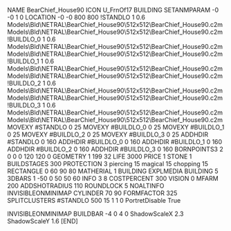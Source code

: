 NAME BearChief_House90
ICON U_FrnOf17
BUILDING
SETANMPARAM -0 -0 1 0
LOCATION -0 -0 800 800
!STANDLO      1 0.6 Models\Bld\NETRAL\BearChief_House90\512x512\BearChief_House90.c2m Models\Bld\NETRAL\BearChief_House90\512x512\BearChief_House90.c2m 
!BUILDLO_0    1 0.6 Models\Bld\NETRAL\BearChief_House90\512x512\BearChief_House90.c2m Models\Bld\NETRAL\BearChief_House90\512x512\BearChief_House90.c2m 
!BUILDLO_1    1 0.6 Models\Bld\NETRAL\BearChief_House90\512x512\BearChief_House90.c2m Models\Bld\NETRAL\BearChief_House90\512x512\BearChief_House90.c2m 
!BUILDLO_2    1 0.6 Models\Bld\NETRAL\BearChief_House90\512x512\BearChief_House90.c2m Models\Bld\NETRAL\BearChief_House90\512x512\BearChief_House90.c2m 
!BUILDLO_3    1 0.6 Models\Bld\NETRAL\BearChief_House90\512x512\BearChief_House90.c2m Models\Bld\NETRAL\BearChief_House90\512x512\BearChief_House90.c2m 
MOVEXY #STANDLO   0 25
MOVEXY #BUILDLO_0 0 25
MOVEXY #BUILDLO_1 0 25
MOVEXY #BUILDLO_2 0 25
MOVEXY #BUILDLO_3 0 25
ADDHDIR #STANDLO 0 160
ADDHDIR #BUILDLO_0 0 160
ADDHDIR #BUILDLO_1 0 160
ADDHDIR #BUILDLO_2 0 160
ADDHDIR #BUILDLO_3 0 160
BORNPOINTS3 2 0 0 0 120 120 0
GEOMETRY 1 199 32
LIFE     3000
PRICE 1 STONE 1
BUILDSTAGES 300
PROTECTION 3 piercing 15 magical 15 chopping 15
RECTANGLE    0 60 90 80
MATHERIAL 1 BUILDING
EXPLMEDIA BUILDING 5
3DBARS 1 -50 0 50 50 60
INFO 3 8
COSTPERCENT 300
VISION 0
MFARM 200
ADDSHOTRADIUS 110
ROUNDLOCK 5
NOALTINFO
INVISIBLEONMINIMAP
CYLINDER 70 90
FORMFACTOR 325
SPLITCLUSTERS #STANDLO 500 15 1 1 0
PortretDisable True

INVISIBLEONMINIMAP
BUILDBAR -4 0 4 0
ShadowScaleX 2.3
ShadowScaleY 1.6
[END]
